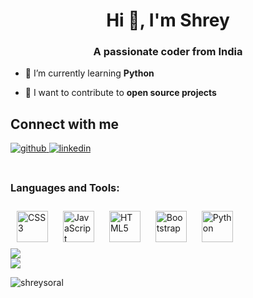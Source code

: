 <h1 align="center">Hi 👋, I'm Shrey</h1>
<h3 align="center">A passionate coder from India</h3>

- 🌱 I’m currently learning **Python**

- 👯 I want to contribute to **open source projects**

## Connect with me  
<div align="">
<a href="https://github.com/shreysoral" target="_blank">
<img src=https://img.shields.io/badge/github-%2324292e.svg?&style=for-the-badge&logo=github&logoColor=white alt=github style="margin-bottom: 5px;" />
</a>
<a href="https://www.linkedin.com/in/shrey-soral-2997101b4?lipi=urn%3Ali%3Apage%3Ad_flagship3_profile_view_base_contact_details%3Bkj1MsxHMTFuLIqF%2Bzx%2BdzQ%3D%3D" target="_blank">
<img src=https://img.shields.io/badge/linkedin-%231E77B5.svg?&style=for-the-badge&logo=linkedin&logoColor=white alt=linkedin style="margin-bottom: 5px;" />
</a>  
</div>  
<br>
<p align="left">
</p>

<h3 align="left">Languages and Tools:</h3>
<div align="">  
<a href="https://www.w3schools.com/css/" target="_blank"><img style="margin: 10px" src="https://profilinator.rishav.dev/skills-assets/css3-original-wordmark.svg" alt="CSS3" height="50" /></a>  
<a href="https://www.javascript.com/" target="_blank"><img style="margin: 10px" src="https://profilinator.rishav.dev/skills-assets/javascript-original.svg" alt="JavaScript" height="50" /></a>  
<a href="https://en.wikipedia.org/wiki/HTML5" target="_blank"><img style="margin: 10px" src="https://profilinator.rishav.dev/skills-assets/html5-original-wordmark.svg" alt="HTML5" height="50" /></a>  
<a href="https://getbootstrap.com/docs/3.4/javascript/" target="_blank"><img style="margin: 10px" src="https://profilinator.rishav.dev/skills-assets/bootstrap-plain.svg" alt="Bootstrap" height="50" /></a>  
<a href="https://www.python.org/" target="_blank"><img style="margin: 10px" src="https://profilinator.rishav.dev/skills-assets/python-original.svg" alt="Python" height="50" /></a>  
</div>
<div align=""><img src="https://github-readme-stats.vercel.app/api?username=shreysoral&show_icons=true&count_private=true&hide_border=true" align="" /></div>  

<img src="https://github-readme-stats.vercel.app/api/top-langs/?username=shreysoral&hide_border=true&layout=compact" align="" />  
<p><img align="" src="https://github-readme-streak-stats.herokuapp.com/?user=shreysoral&" alt="shreysoral" /></p>

